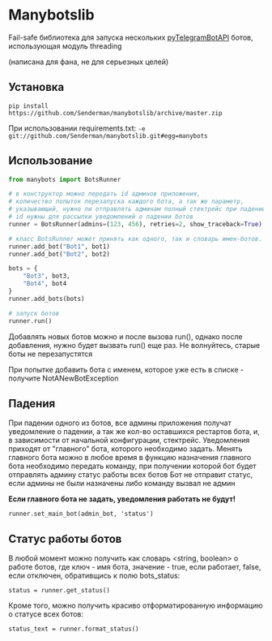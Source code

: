 # Manybotslib
 
Fail-safe библиотека для запуска нескольких 
[pyTelegramBotAPI](https://github.com/eternnoir/pyTelegramBotAPI) ботов,
использующая модуль threading

(написана для фана, не для серьезных целей)

## Установка

`pip install https://github.com/Senderman/manybotslib/archive/master.zip`

При использовании requirements.txt:
`-e git://github.com/Senderman/manybotslib.git#egg=manybots`

## Использование

```python
from manybots import BotsRunner

# в конструктор можно передать id админов приложения,
# количество попыток перезапуска каждого бота, а так же параметр,
# указывающий, нужно ли отправлять админам полный стектрейс при падении бота
# id нужны для рассылки уведомлений о падении ботов
runner = BotsRunner(admins=(123, 456), retries=2, show_traceback=True)

# класс BotsRunner может принять как одного, так и словарь имен-ботов. Бот должен быть объектом TeleBot
runner.add_bot("Bot1", bot1)
runner.add_bot("Bot2", bot2)

bots = {
    "Bot3", bot3,
    "Bot4", bot4
}
runner.add_bots(bots)

# запуск ботов
runner.run()
```

Добавлять новых ботов можно и после вызова run(), однако после добавления, нужно будет вызвать run() еще раз. Не волнуйтесь, старые боты не перезапустятся

При попытке добавить бота с именем, которое уже есть в списке - получите NotANewBotException

## Падения

При падении одного из ботов, все админы приложения получат уведомление о падении, а так же кол-во оставшихся рестартов бота, и, в зависимости от начальной конфигурации, стектрейс.
Уведомления приходят от "главного" бота, которого необходимо задать. Менять главного бота можно в любое время
в функцию назначения главного бота необходимо передать команду, при получении которой бот будет отправлять админу статус работы всех ботов
Бот не отправит статус, если админы не были назначены либо команду вызвал не админ

**Eсли главного бота не задать, уведомления работать не будут!**

`runner.set_main_bot(admin_bot, 'status')`

## Статус работы ботов

В любой момент можно получить как словарь <string, boolean> о работе ботов, где ключ - имя бота, значение - true, если работает, false, если отключен, обративщись к полю bots_status:

`status = runner.get_status()`

Кроме того, можно получить красиво отформатированную информацию о статусе всех ботов:

`status_text = runner.format_status()`
